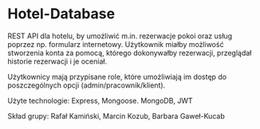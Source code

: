 # Hotel-Database

REST API dla hotelu, by umożliwić m.in. rezerwacje pokoi oraz usług poprzez np. formularz internetowy. Użytkownik miałby możliwość stworzenia konta za pomocą, którego dokonywałby rezerwacji, przeglądał historie rezerwacji i je oceniał.

Użytkownicy mają przypisane role, które umożliwiają im dostęp do poszczególnych opcji (admin/pracownik/klient).

Użyte technologie: Express, Mongoose. MongoDB, JWT


Skład grupy: Rafał Kamiński, Marcin Kozub, Barbara Gaweł-Kucab  

